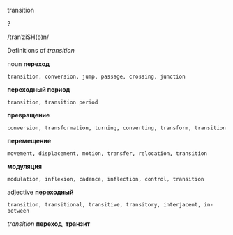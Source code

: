 transition

?

/tranˈziSH(ə)n/

Definitions of _transition_

noun
**переход**

    transition, conversion, jump, passage, crossing, junction
**переходный период**

    transition, transition period
**превращение**

    conversion, transformation, turning, converting, transform, transition
**перемещение**

    movement, displacement, motion, transfer, relocation, transition
**модуляция**

    modulation, inflexion, cadence, inflection, control, transition

adjective
**переходный**

    transition, transitional, transitive, transitory, interjacent, in-between

_transition_
**переход**, **транзит**